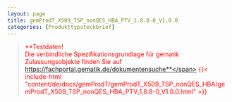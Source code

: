 ```yaml
---
layout: page
title: gemProdT_X509_TSP_nonQES_HBA_PTV_1.8.8-0_V1.0.0
categories: [Produkttypsteckbrief]
---
```

> <span style="color:red">**Testdaten!<br>Die verbindliche Spezifikationsgrundlage für gematik Zulassungsobjekte finden Sie auf https://fachportal.gematik.de/dokumentensuche**</span>
{{< include-html "content/de/docs/gemProdT/gemProdT_X509_TSP_nonQES_HBA/gemProdT_X509_TSP_nonQES_HBA_PTV_1.8.8-0_V1.0.0.html" >}}
